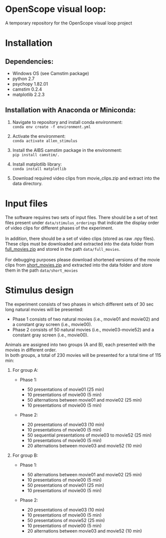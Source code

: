 # OpenScope visual loop:
A temporary repository for the OpenScope visual loop project


# Installation
## Dependencies:
  - Windows OS (see Camstim package)
  - python 2.7
  - psychopy 1.82.01
  - camstim 0.2.4
  - matplotlib 2.2.3

## Installation with Anaconda or Miniconda:
  1. Navigate to repository and install conda environment:
     <br>`conda env create -f environment.yml`

  2. Activate the environment:
     <br>`conda activate allen_stimulus`

  3. Install the AIBS camstim package in the environment:
     <br>`pip install camstim/.`

  4. Install matplotlib library:
     <br>`conda install matplotlib`

  5. Download required video clips from movie_clips.zip and extract into the data directory.

# Input files
The software requires two sets of input files. There should be a set of text files present under `data/stimulus_orderings` that indicate the display order of video clips for different phases of the experiment.
<br><br>In addition, there should be a set of video clips (stored as raw .npy files).
<br>These clips must be downloaded and extracted into the data folder from [full_movies.zip](https://weizmannacil-my.sharepoint.com/:u:/g/personal/daniel_deitch_weizmann_ac_il/EWhOP-X8pXJPnNVxuKn-GFUBe8lqn907TmDpa2u7dmF9Kw?e=JSLu76) and stored in the path `data/full_movies`.
<br><br>For debugging purposes please download shortened versions of the movie clips from [short_movies.zip](https://weizmannacil-my.sharepoint.com/:u:/g/personal/daniel_deitch_weizmann_ac_il/EZzpjTqcXG9Bn4Xe-u9pgXIBHzLbIWfmtd8xKI4lvwIwvQ?e=uLVxT0) and extracted into the data folder and store them in the path `data/short_movies`

# Stimulus design
The experiment consists of two phases in which different sets of 30 sec long natural movies will be presented:
   - Phase 1 consists of two natural movies (i.e., movie01 and movie02) and a constant gray screen (i.e., movie00).
   - Phase 2 consists of 50 natural movies (i.e., movie03-movie52) and a constant gray screen (i.e., movie00).

Animals are assigned into two groups (A and B), each presented with the movies in different order.
<br>In both groups, a total of 230 movies will be presented for a total time of 115 min:
  1. For group A:
     - Phase 1:
       - 50 presentations of movie01 (25 min)
       - 10 presentations of movie00 (5 min)
       - 50 alternations between movie01 and movie02 (25 min)
       - 10 presentations of movie00 (5 min)

     - Phase 2:
       - 20 presentations of movie03 (10 min)
       - 10 presentations of movie00 (5 min)
       - 50 sequential presentations of movie03 to movie52 (25 min)
       - 10 presentations of movie00 (5 min)
       - 20 alternations between movie03 and movie52 (10 min)

  2. For group B:
     - Phase 1:
       - 50 alternations between movie01 and movie02 (25 min)
       -  10 presentations of movie00 (5 min)
       -  50 presentations of movie01 (25 min)
       -  10 presentations of movie00 (5 min)

     - Phase 2:
       - 20 presentations of movie03 (10 min)
       - 10 presentations of movie00 (5 min)
       - 50 presentations of movie52 (25 min)
       - 10 presentations of movie00 (5 min)
       - 20 alternations between movie03 and movie52 (10 min)
